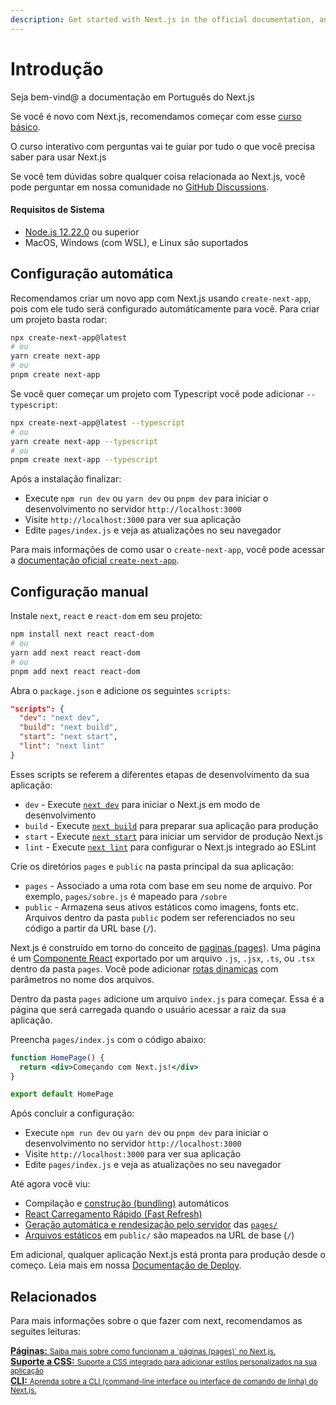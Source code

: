 ```yaml
---
description: Get started with Next.js in the official documentation, and learn more about all our features!
---
```


# Introdução

Seja bem-vind@ a documentação em Português do Next.js

Se você é novo com Next.js, recomendamos começar com esse [curso básico](https://nextjs.org/learn/basics/create-nextjs-app).

O curso interativo com perguntas vai te guiar por tudo o que você precisa saber para usar Next.js

Se você tem dúvidas sobre qualquer coisa relacionada ao Next.js, você pode perguntar em nossa comunidade no [GitHub Discussions](https://github.com/vercel/next.js/discussions).

#### Requisitos de Sistema

- [Node.js 12.22.0](https://nodejs.org/) ou superior
- MacOS, Windows (com WSL), e Linux são suportados

## Configuração automática

Recomendamos criar um novo app com Next.js usando `create-next-app`, pois com ele tudo será configurado automáticamente para você. Para criar um projeto basta rodar:

```bash
npx create-next-app@latest
# ou
yarn create next-app
# ou
pnpm create next-app
```

Se você quer começar um projeto com Typescript você pode adicionar `--typescript`:

```bash
npx create-next-app@latest --typescript
# ou
yarn create next-app --typescript
# ou
pnpm create next-app --typescript
```

Após a instalação finalizar:

- Execute `npm run dev` ou `yarn dev` ou `pnpm dev` para iniciar o desenvolvimento no servidor `http://localhost:3000`
- Visite `http://localhost:3000` para ver sua aplicação
- Edite `pages/index.js` e veja as atualizações no seu navegador

Para mais informações de como usar o `create-next-app`, você pode acessar a [documentação oficial `create-next-app`](/docs/api-reference/create-next-app.md).

## Configuração manual

Instale `next`, `react` e `react-dom` em seu projeto:

```bash
npm install next react react-dom
# ou
yarn add next react react-dom
# ou
pnpm add next react react-dom
```

Abra o `package.json` e adicione os seguintes `scripts`:

```json
"scripts": {
  "dev": "next dev",
  "build": "next build",
  "start": "next start",
  "lint": "next lint"
}
```

Esses scripts se referem a diferentes etapas de desenvolvimento da sua aplicação:

- `dev` - Execute [`next dev`](/docs/api-reference/cli.md#development) para iniciar o Next.js em modo de desenvolvimento
- `build` - Execute [`next build`](/docs/api-reference/cli.md#build) para preparar sua aplicação para produção
- `start` - Execute [`next start`](/docs/api-reference/cli.md#production) para iniciar um servidor de produção Next.js
- `lint` - Execute [`next lint`](/docs/api-reference/cli.md#lint) para configurar o Next.js integrado ao ESLint

Crie os diretórios `pages` e `public` na pasta principal da sua aplicação:

- `pages` - Associado a uma rota com base em seu nome de arquivo. Por exemplo, `pages/sobre.js` é mapeado para `/sobre`
- `public` - Armazena seus ativos estáticos como imagens, fonts etc. Arquivos dentro da pasta `public` podem ser referenciados no seu código a partir da URL base (`/`).

Next.js é construído em torno do conceito de [paginas (pages)](/docs/basic-features/pages.md). Uma página é um [Componente React](https://reactjs.org/docs/components-and-props.html) exportado por um arquivo `.js`, `.jsx`, `.ts`, ou `.tsx` dentro da pasta `pages`. Você pode adicionar [rotas dinamicas](/docs/routing/dynamic-routes) com parâmetros no nome dos arquivos.

Dentro da pasta `pages` adicione um arquivo `index.js` para começar. Essa é a página que será carregada quando o usuário acessar a raiz da sua aplicação.

Preencha `pages/index.js` com o código abaixo:

```jsx
function HomePage() {
  return <div>Começando com Next.js!</div>
}

export default HomePage
```

Após concluir a configuração:

- Execute `npm run dev` ou `yarn dev` ou `pnpm dev` para iniciar o desenvolvimento no servidor `http://localhost:3000`
- Visite `http://localhost:3000` para ver sua aplicação
- Edite `pages/index.js` e veja as atualizações no seu navegador

Até agora você viu:

- Compilação e [construção (bundling)](/docs/advanced-features/compiler.md) automáticos
- [React Carregamento Rápido (Fast Refresh)](https://nextjs.org/blog/next-9-4#fast-refresh)
- [Geração automática e rendesização pelo servidor](/docs/basic-features/data-fetching/overview.md) das [`pages/`](/docs/basic-features/pages.md)
- [Arquivos estáticos](/docs/basic-features/static-file-serving.md) em `public/` são mapeados na URL de base (`/`)

Em adicional, qualquer aplicação Next.js está pronta para produção desde o começo. Leia mais em nossa [Documentação de Deploy](/docs/deployment.md).

## Relacionados

Para mais informações sobre o que fazer com next, recomendamos as seguites leituras:

<div class="card">
  <a href="/docs/basic-features/pages.md">
    <b>Páginas:</b>
    <small>Saiba mais sobre como funcionam a `páginas (pages)` no Next.js.</small>
  </a>
</div>

<div class="card">
  <a href="/docs/basic-features/built-in-css-support.md">
    <b>Suporte a CSS:</b>
    <small>Suporte a CSS integrado para adicionar estílos personalizados na sua aplicação</small>
  </a>
</div>

<div class="card">
  <a href="/docs/api-reference/cli.md">
    <b>CLI:</b>
    <small>Aprenda sobre a CLI (command-line interface ou interface de comando de linha) do Next.js.</small>
  </a>
</div>
